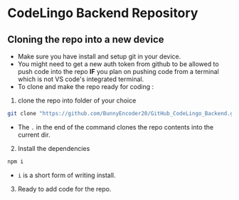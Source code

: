 # CodeLingo Backend Repository


## Cloning the repo into a new device

- Make sure you have install and setup git in your device. 
- You might need to get a new auth token from github to be allowed to push code into the repo **IF** you plan on pushing code from a terminal which is not VS code's integrated terminal. 
- To clone and make the repo ready for coding :

1. clone the repo into folder of your choice
```zsh
git clone "https://github.com/BunnyEncoder20/GitHub_CodeLingo_Backend.git" .
```
- The `.` in the end of the command clones the repo contents into the current dir. 

2. Install the dependencies
```zsh
npm i 
```
- `i` is a short form of writing install.

3. Ready to add code for the repo.